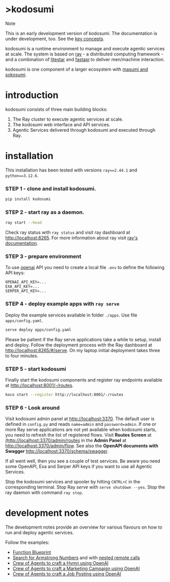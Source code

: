 # >kodosumi

> [!NOTE]
>
> This is an early development version of kodosumi. The documentation is under development, too. See the [key concepts](docs/concepts.md).

kodosumi is a runtime environment to manage and execute agentic services at scale. The system is based on [ray](https://ray.io) - a distributed computing framework - and a combination of [litestar](https://litestar.dev/) and [fastapi](https://fastapi.tiangolo.com/) to deliver men/machine interaction.

kodosumi is one component of a larger ecosystem with [masumi and sokosumi](https://www.masumi.network/).


# introduction

kodosumi consists of three main building blocks:

1. The Ray cluster to execute agentic services at scale.
2. The kodosumi web interface and API services.
3. Agentic Services delivered through kodosumi and executed through Ray.


# installation

This installation has been tested with versions `ray==2.44.1` and `python==3.12.6`.

### STEP 1 - clone and install kodosumi.

```bash
pip install kodosumi
```

### STEP 2 - start ray as a daemon.

```bash
ray start --head
```

Check ray status with `ray status` and visit ray dashboard at [http://localhost:8265](http://localhost:8265). For more information about ray visit [ray's documentation](https://docs.ray.io/en/latest).


### STEP 3 - prepare environment

To use [openai](https://openai.com/) API you need to create a local file `.env` to define the following API keys:

```
OPENAI_API_KEY=...
EXA_API_KEY=...
SERPER_API_KEY=...
```


### STEP 4 - deploy example apps with `ray serve`

Deploy the example services available in folder `./apps`. Use file `apps/config.yaml`.

```bash
serve deploy apps/config.yaml
```

Please be patient if the Ray serve applications take a while to setup, install and deploy. Follow the deployment process with the Ray dashboard at [http://localhost:8265/#/serve](http://localhost:8265/#/serve). On my laptop initial deployment takes three to four minutes.


### STEP 5 - start kodosumi

Finally start the kodosumi components and register ray endpoints available at 
[http://localhost:8001/-/routes](http://localhost:8001/-/routes).


```bash
koco start --register http://localhost:8001/-/routes
```


### STEP 6 - Look around

Visit kodosumi admin panel at [http://localhost:3370](http://localhost:3370). The default user is defined in `config.py` and reads `name=admin` and `password=admin`. If one or more Ray serve applications are not yet available when kodosumi starts, you need to refresh the list of registered flows. Visit **Routes Screen** at [(http://localhost:3370/admin/routes](http://localhost:3370/admin/routes) in the **Admin Panel** at [http://localhost:3370/admin/flow](http://localhost:3370/admin/flow). See also the **OpenAPI documents with Swagger** [http://localhost:3370/schema/swagger](http://localhost:3370/schema/swagger). 

If all went well, then you see a couple of test services. Be aware you need some OpenAPI, Exa and Serper API keys if you want to use all Agentic Services.

Stop the kodosumi services and spooler by hitting `CNTRL+C` in the corresponding terminal. Stop Ray _serve_ with `serve shutdown --yes`. Stop the ray daemon with command `ray stop`.


# development notes

The development notes provide an overview for various flavours on how to run and deploy agentic services.

Follow the examples:

* [Function Blueprint](apps/example7/service.py)
* [Search for Armstrong Numbers](apps/example1.py) and with [nested remote calls](apps/example2.py)
* [Crew of Agents to craft a Hymn using OpenAI](apps/example3.py)
* [Crew of Agents to craft a Marketing Campaign using OpenAI](apps/example4/service.py)
* [Crew of Agents to craft a Job Posting using OpenAI](apps/example4/service.py)
